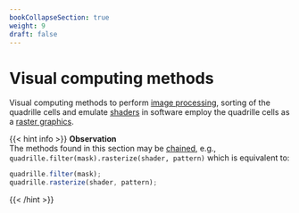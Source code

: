```yaml
---
bookCollapseSection: true
weight: 9
draft: false
---
```


# Visual computing methods

Visual computing methods to perform [image processing](https://en.wikipedia.org/wiki/Digital_image_processing), sorting of the quadrille cells and emulate [shaders](https://en.wikipedia.org/wiki/Shader) in software employ the quadrille cells as a [raster graphics](https://en.wikipedia.org/wiki/Raster_graphics).

{{< hint info >}}
**Observation**\
The methods found in this section may be [chained](https://en.wikipedia.org/wiki/Method_chaining), e.g., `quadrille.filter(mask).rasterize(shader, pattern)` which is equivalent to:
```js
quadrille.filter(mask);
quadrille.rasterize(shader, pattern);
```
{{< /hint >}}